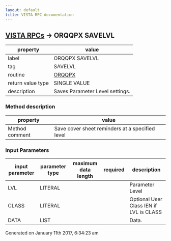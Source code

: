 ```yaml
---
layout: default
title: VISTA RPC documentation
---
```




## [VISTA RPCs](TableOfContent.md) &#8594; ORQQPX SAVELVL 

 property | value 
--- | --- 
 label | ORQQPX SAVELVL
 tag | SAVELVL
 routine | [ORQQPX](http://code.osehra.org/dox/Routine_ORQQPX_source.html)
 return value type | SINGLE VALUE
 description | Saves Parameter Level settings.


### Method description

 property | value 
--- | --- 
 Method comment | Save cover sheet reminders at a specified level

### Input Parameters

| input parameter | parameter type | maximum data length | required | description | 
| --- | --- | --- | --- | --- | 
| LVL | LITERAL |  |  | Parameter Level | 
| CLASS | LITERAL |  |  | Optional User Class IEN if LVL is CLASS | 
| DATA | LIST |  |  | Data. | 




Generated on January 11th 2017, 6:34:23 am